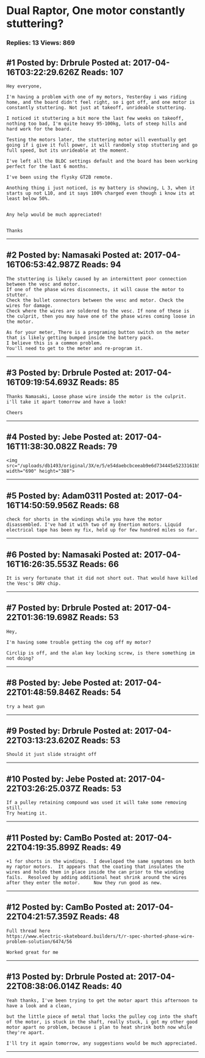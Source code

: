 # Dual Raptor, One motor constantly stuttering?

### Replies: 13 Views: 869

## \#1 Posted by: Drbrule Posted at: 2017-04-16T03:22:29.626Z Reads: 107

```
Hey everyone,

I'm having a problem with one of my motors, Yesterday i was riding home, and the board didn't feel right, so i got off, and one motor is constantly stuttering. Not just at takeoff, unrideable stuttering. 

I noticed it stuttering a bit more the last few weeks on takeoff, nothing too bad, I'm quite heavy 95-100kg, lots of steep hills and hard work for the board.

Testing the motors later, the stuttering motor will eventually get going if i give it full power, it will randomly stop stuttering and go full speed, but its unrideable at the moment.

I've left all the BLDC settings default and the board has been working perfect for the last 6 months.

I've been using the flysky GT2B remote. 

Anothing thing i just noticed, is my battery is showing, L 3, when it starts up not L10, and it says 100% charged even though i know its at least below 50%.


Any help would be much appreciated!


Thanks
```

---
## \#2 Posted by: Namasaki Posted at: 2017-04-16T06:53:42.987Z Reads: 94

```
The stuttering is likely caused by an intermittent poor connection between the vesc and motor.
If one of the phase wires disconnects, it will cause the motor to stutter.
Check the bullet connectors between the vesc and motor. Check the wires for damage. 
Check where the wires are soldered to the vesc. If none of these is the culprit, then you may have one of the phase wires coming loose in the motor.

As for your meter, There is a programing button switch on the meter that is likely getting bumped inside the battery pack.
I believe this is a common problem.
You'll need to get to the meter and re-program it.
```

---
## \#3 Posted by: Drbrule Posted at: 2017-04-16T09:19:54.693Z Reads: 85

```
Thanks Namasaki, Loose phase wire inside the motor is the culprit. i'll take it apart tomorrow and have a look!

Cheers
```

---
## \#4 Posted by: Jebe Posted at: 2017-04-16T11:38:30.082Z Reads: 79

```
<img src="/uploads/db1493/original/3X/e/5/e54daebcbceeab9e6d734445e5233161b5125d07.JPG" width="690" height="388">
```

---
## \#5 Posted by: Adam0311 Posted at: 2017-04-16T14:50:59.956Z Reads: 68

```
check for shorts in the windings while you have the motor disassembled. I've had it with two of my Enertion motors. Liquid electrical tape has been my fix, held up for few hundred miles so far.
```

---
## \#6 Posted by: Namasaki Posted at: 2017-04-16T16:26:35.553Z Reads: 66

```
It is very fortunate that it did not short out. That would have killed the Vesc's DRV chip.
```

---
## \#7 Posted by: Drbrule Posted at: 2017-04-22T01:36:19.698Z Reads: 53

```
Hey, 

I'm having some trouble getting the cog off my motor? 

Circlip is off, and the alan key locking screw, is there something im not doing?
```

---
## \#8 Posted by: Jebe Posted at: 2017-04-22T01:48:59.846Z Reads: 54

```
try a heat gun
```

---
## \#9 Posted by: Drbrule Posted at: 2017-04-22T03:13:23.620Z Reads: 53

```
Should it just slide straight off
```

---
## \#10 Posted by: Jebe Posted at: 2017-04-22T03:26:25.037Z Reads: 53

```
If a pulley retaining compound was used it will take some removing still.
Try heating it.
```

---
## \#11 Posted by: CamBo Posted at: 2017-04-22T04:19:35.899Z Reads: 49

```
+1 for shorts in the windings.  I developed the same symptoms on both my raptor motors.  It appears that the coating that insulates the wires and holds them in place inside the can prior to the winding fails.  Resolved by adding additional heat shrink around the wires after they enter the motor.     Now they run good as new.
```

---
## \#12 Posted by: CamBo Posted at: 2017-04-22T04:21:57.359Z Reads: 48

```
Full thread here
https://www.electric-skateboard.builders/t/r-spec-shorted-phase-wire-problem-solution/6474/56

Worked great for me
```

---
## \#13 Posted by: Drbrule Posted at: 2017-04-22T08:38:06.014Z Reads: 40

```
Yeah thanks, I've been trying to get the motor apart this afternoon to have a look and a clean, 

but the little piece of metal that locks the pulley cog into the shaft of the motor, is stuck in the shaft, really stuck, i got my other good motor apart no problem, because i plan to heat shrink both now while they're apart.

I'll try it again tomorrow, any suggestions would be much appreciated.
```

---
